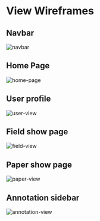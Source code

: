 # View Wireframes


## Navbar
![navbar]

## Home Page
![home-page]

## User profile
![user-view]

## Field show page
![field-view]

## Paper show page
![paper-view]

## Annotation sidebar
![annotation-view]

[new-session]: ./wireframes/new_session.jpg
[home-page]: ./wireframes/home_view.JPG
[navbar]: ./wireframes/navbar.jpg
[user-view]: ./wireframes/user_view.JPG
[field-view]: ./wireframes/field_view.JPG
[paper-view]: ./wireframes/paper_view.JPG
[annotation-view]: ./wireframes/annotation_view.JPG